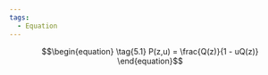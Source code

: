 ```yaml
---
tags:
  - Equation
---
```

$$\begin{equation} \tag{5.1}
    P(z,u) = \frac{Q(z)}{1 - uQ(z)}
  \end{equation}$$